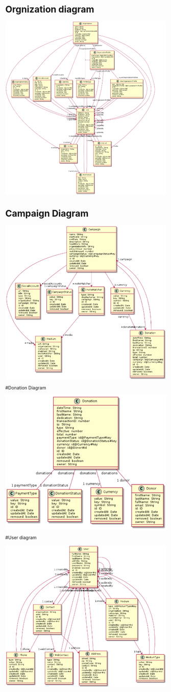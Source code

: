 # Orgnization diagram
![](/assets/Organization.png)

# Campaign Diagram

![](/assets/Campaign.png)

#Donation Diagram

![](/assets/Donation.png)

#User diagram

![](assets/User.png)


